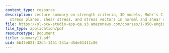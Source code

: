 ```yaml
---
content_type: resource
description: Lecture summary on strength criteria, 3D models, Mohr's Circle, Mohr
  stress planes, shear stress, and stress vectors in normal and shear components.
file: https://ol-ocw-studio-app-qa.s3.amazonaws.com/courses/1-050-engineering-mechanics-i-fall-2007/6b47e02132d41461231ad5de61411c86_summary11.pdf
file_type: application/pdf
resourcetype: Document
title: summary11.pdf
uid: 6b47e021-32d4-1461-231a-d5de61411c86
---
```


